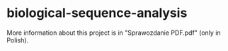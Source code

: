 # biological-sequence-analysis

More information about this project is in "Sprawozdanie PDF.pdf" (only in Polish).
